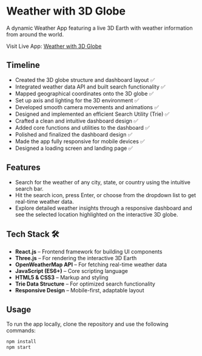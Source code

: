 # Weather with 3D Globe

A dynamic Weather App featuring a live 3D Earth with weather information from around the world.

Visit Live App: [Weather with 3D Globe]()

## Timeline

- Created the 3D globe structure and dashboard layout ✅  
- Integrated weather data API and built search functionality ✅  
- Mapped geographical coordinates onto the 3D globe ✅  
- Set up axis and lighting for the 3D environment ✅  
- Developed smooth camera movements and animations ✅  
- Designed and implemented an efficient Search Utility (Trie) ✅  
- Crafted a clean and intuitive dashboard design ✅  
- Added core functions and utilities to the dashboard ✅  
- Polished and finalized the dashboard design ✅  
- Made the app fully responsive for mobile devices ✅  
- Designed a loading screen and landing page ✅   


## Features

- Search for the weather of any city, state, or country using the intuitive search bar.
- Hit the search icon, press Enter, or choose from the dropdown list to get real-time weather data.
- Explore detailed weather insights through a responsive dashboard and see the selected location highlighted on the interactive 3D globe.

## Tech Stack 🛠️

- **React.js** – Frontend framework for building UI components  
- **Three.js** – For rendering the interactive 3D Earth  
- **OpenWeatherMap API** – For fetching real-time weather data  
- **JavaScript (ES6+)** – Core scripting language  
- **HTML5 & CSS3** – Markup and styling  
- **Trie Data Structure** – For optimized search functionality  
- **Responsive Design** – Mobile-first, adaptable layout

## Usage

To run the app locally, clone the repository and use the following commands:

```bash
npm install
npm start
